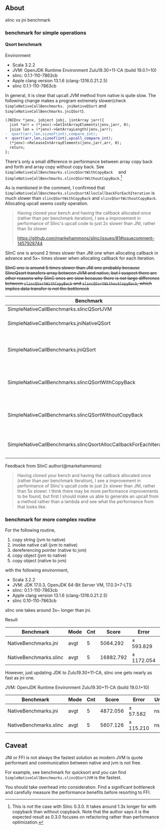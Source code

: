 ## About


slinc vs jni benchmark


### benchmark for simple operations


#### Qsort benchmark


Environment

- Scala 3.2.2
- JVM: OpenJDK Runtime Environment Zulu19.30+11-CA (build 19.0.1+10)
- slinc: 0.1.1-110-7863cb
- Apple clang version 13.1.6 (clang-1316.0.21.2.5)
- slinc 0.1.1-110-7863cb



In general, it is clear that upcall JVM method from native is quite slow.
The following change makes a program extremely slower(check `SimpleNativeCallBenchmarks.
jniNativeQSort` and `SimpleNativeCallBenchmarks.jniQSort`).

```diff
(JNIEnv *jenv, jobject jobj, jintArray jarr){
  jint *arr = (*jenv)->GetIntArrayElements(jenv,jarr, 0);
  jsize len = (*jenv)->GetArrayLength(jenv,jarr);
-  qsort(arr,len,sizeof(int),compare_int);
+  qsort(arr,len,sizeof(int),upcall_compare_int);
  (*jenv)->ReleaseIntArrayElements(jenv,jarr,arr, 0);
  return;
};
```


 There's only a small difference in performance between array copy back and forth and array copy without copy back. See `SimpleNativeCallBenchmarks.slincQSortWithCopyBack	` and `SimpleNativeCallBenchmarks.slincQSortWithoutCopyBack`.[^1]


As is mentioned in the comment, I confirmed that `SimpleNativeCallBenchmarks.slincQsortAllocCallbackForEachIteration` is much slower than `slincQSortWithCopyBack` and `slincQSortWithoutCopyBack`. Allocating upcall seems costly operation.


> Having cloned your bench and having the callback allocated once (rather than per benchmark iteration), I see a improvement in performance of Slinc's upcall code to just 2x slower than JNI, rather than 5x slower
>
> https://github.com/markehammons/slinc/issues/81#issuecomment-1457928744

SlinC one is around 2 times slower than JNI one when allocating callback in advance and 5x~ times slower when allocating callback for each iteration.

~~SlinC one is around 5 times slower than JNI one probably because SlincQsort transfers array between JVM and native, but I suspect there are other reasons why SlinC ones are slow because there is not large difference between `slincQSortWithCopyBack` and `slincQSortWithoutCopyBack`, which implies data transfer is not the bottleneck~~



| Benchmark                                                          |   NOTE  | Mode | Cnt | Score       | Error        | Units |
| ------------------------------------------------------------------ | --- | ---- | --- | ----------- | ------------ | ----- |
|SimpleNativeCallBenchmarks.slincQSortJVM    |  | avgt|    5 |     1774.509| ±      4.972|  ns/op|
| SimpleNativeCallBenchmarks.jniNativeQSort                          | Using native comparator. __No upcall__     | avgt | 5   | 4272.838    | ±     50.298 | ns/op |
| SimpleNativeCallBenchmarks.jniQSort                                |  Using upcall. destructively mutate original array    | avgt | 5   | 299570.811  | ±   4542.836 | ns/op |
| SimpleNativeCallBenchmarks.slincQSortWithCopyBack                  |  Using global shared upcall. Copy array back and forth.   | avgt | 5   | 618014.439  | ±   8280.107 | ns/op |
| SimpleNativeCallBenchmarks.slincQSortWithoutCopyBack               |Using upcall. Copy and transfer array but not copy back. | avgt | 5   | 625336.580  | ±  10471.754 | ns/op |
| SimpleNativeCallBenchmarks.slincQsortAllocCallbackForEachIteration | Allocating upcall for each iteration.  | avgt | 5   | 1700443.210 | ± 650331.220 | ns/op |


Feedback from SlinC author(@markehammons)

> Having cloned your bench and having the callback allocated once (rather than per benchmark iteration), I see a improvement in performance of Slinc's upcall code to just 2x slower than JNI, rather than 5x slower. I think there may be more performance improvements to be found, but first I should make us able to generate an upcall from a method rather than a lambda and see what the performance from that looks like.




### benchmark for more complex routine

For the following routine,

1. copy string (jvm to native)
2. invoke native call (jvm to native)
3. dereferencing pointer (native to jvm)
4. copy object (jvm to native)
5. copy object (native to jvm)


with the following environment,

- Scala 3.2.2
- JVM: JDK 17.0.3, OpenJDK 64-Bit Server VM, 17.0.3+7-LTS
- slinc: 0.1.1-110-7863cb
- Apple clang version 13.1.6 (clang-1316.0.21.2.5)
- slinc 0.10-110-7863cb

slinc one takes around 3x~ longer than jni.

Result

| Benchmark              | Mode | Cnt | Score     | Error      | Units |
| ---------------------- | ---- | --- | --------- | ---------- | ----- |
| NativeBenchmarks.jni   | avgt | 5   | 5064.292  | ±  593.829 | ns/op |
| NativeBenchmarks.slinc | avgt | 5   | 16882.792 | ± 1172.054 | ns/op |


However, just updating JDK to Zulu19.30+11-CA, slinc one gets nearly as fast as jni one.

JVM: OpenJDK Runtime Environment Zulu19.30+11-CA (build 19.0.1+10)

| Benchmark              | Mode | Cnt | Score    | Error     | Units |
| ---------------------- | ---- | --- | -------- | --------- | ----- |
| NativeBenchmarks.jni   | avgt | 5   | 4872.056 | ±  57.582 | ns/op |
| NativeBenchmarks.slinc | avgt | 5   | 5607.126 | ± 115.210 | ns/op |

## Caveat

JNI or FFI is not always the fastest solution as modern JVM is quote performant and communication between native and jvm is not free.

For example, see benchmark for quicksort and you can find `SimpleNativeCallBenchmarks.slincQSortJVM` is the fastest.

You should take overhead into consideration. Find a significant bottleneck and carefully measure the performance benefits before resorting to FFI.


[^1]: This is not the case with Slinc 0.3.0. It takes around 1.3x longer for with copyback than without copyback. Note that the author says it is the expected result as 0.3.0 focuses on refactoring rather than performance optimization.


